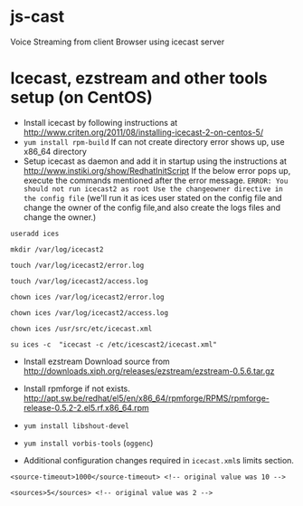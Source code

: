 js-cast
=======

Voice Streaming from client Browser using icecast server 

Icecast, ezstream and other tools setup (on CentOS)
=======================================
* Install icecast by following instructions at http://www.criten.org/2011/08/installing-icecast-2-on-centos-5/
* `yum install rpm-build`
If can not create directory error shows up, use x86_64 directory
* Setup icecast as daemon and add it in startup using the instructions at http://www.instiki.org/show/RedhatInitScript
If the below error pops up, execute the commands mentioned after the error message.
`ERROR: You should not run icecast2 as root
Use the changeowner directive in the config file`
(we'll run it as ices user stated on the config file and change the owner of the config file,and also create the logs files and change the owner.)

`useradd ices`

`mkdir /var/log/icecast2`

`touch /var/log/icecast2/error.log`

`touch /var/log/icecast2/access.log`

`chown ices /var/log/icecast2/error.log`

`chown ices /var/log/icecast2/access.log`

`chown ices /usr/src/etc/icecast.xml`

`su ices -c  "icecast -c /etc/icescast2/icecast.xml"`

* Install ezstream
 Download source from http://downloads.xiph.org/releases/ezstream/ezstream-0.5.6.tar.gz
* Install rpmforge if not exists.
http://apt.sw.be/redhat/el5/en/x86_64/rpmforge/RPMS/rpmforge-release-0.5.2-2.el5.rf.x86_64.rpm

* `yum install libshout-devel`

* `yum install vorbis-tools`  (`oggenc`)

* Additional configuration changes required in `icecast.xml`s limits section.

`<source-timeout>1000</source-timeout> <!-- original value was 10 -->`

`<sources>5</sources> <!-- original value was 2 -->`

